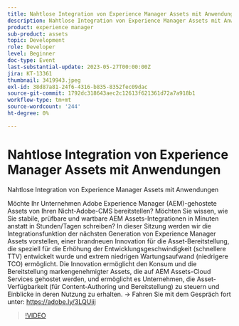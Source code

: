 ```yaml
---
title: Nahtlose Integration von Experience Manager Assets mit Anwendungen
description: Nahtlose Integration von Experience Manager Assets mit AnwendungenMöchte Ihr Unternehmen Adobe Experience Manager (AEM)-gehostete Assets von Ihren Nicht-Adobe-CMS bereitstellen? Möchten Sie wissen, wie Sie stabile, prüfbare und wartbare AEM Assets-Integrationen in Minuten anstatt in Stunden/Tagen schreiben? In dieser Sitzung werden wir die Integrationsfunktion der nächsten Generation von Experience Manager Assets vorstellen, einer brandneuen Innovation für die Asset-Bereitstellung, die speziell für die Erhöhung der Entwicklungsgeschwindigkeit (schnellere TTV) entwickelt wurde und extrem niedrigen Wartungsaufwand (niedrigere TCO) ermöglicht. Die Innovation ermöglicht den Konsum und die Bereitstellung markengenehmigter Assets, die auf AEM Assets-Cloud Services gehostet werden, und ermöglicht es Unternehmen, die Asset-Verfügbarkeit (für Content-Authoring und Bereitstellung) zu steuern und Einblicke in deren Nutzung zu erhalten.
product: experience manager
sub-product: assets
topic: Development
role: Developer
level: Beginner
doc-type: Event
last-substantial-update: 2023-05-27T00:00:00Z
jira: KT-13361
thumbnail: 3419943.jpeg
exl-id: 38d87a81-24f6-4316-b835-8352fec09dac
source-git-commit: 1792dc318643aec2c12613f621361d72a7a918b1
workflow-type: tm+mt
source-wordcount: '244'
ht-degree: 0%

---
```


# Nahtlose Integration von Experience Manager Assets mit Anwendungen

Nahtlose Integration von Experience Manager Assets mit Anwendungen

Möchte Ihr Unternehmen Adobe Experience Manager (AEM)-gehostete Assets von Ihren Nicht-Adobe-CMS bereitstellen? Möchten Sie wissen, wie Sie stabile, prüfbare und wartbare AEM Assets-Integrationen in Minuten anstatt in Stunden/Tagen schreiben? In dieser Sitzung werden wir die Integrationsfunktion der nächsten Generation von Experience Manager Assets vorstellen, einer brandneuen Innovation für die Asset-Bereitstellung, die speziell für die Erhöhung der Entwicklungsgeschwindigkeit (schnellere TTV) entwickelt wurde und extrem niedrigen Wartungsaufwand (niedrigere TCO) ermöglicht. Die Innovation ermöglicht den Konsum und die Bereitstellung markengenehmigter Assets, die auf AEM Assets-Cloud Services gehostet werden, und ermöglicht es Unternehmen, die Asset-Verfügbarkeit (für Content-Authoring und Bereitstellung) zu steuern und Einblicke in deren Nutzung zu erhalten. → Fahren Sie mit dem Gespräch fort unter: https://adobe.ly/3LQUiij

>[!VIDEO](https://video.tv.adobe.com/v/3419943/?learn=on)
